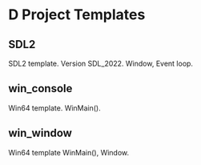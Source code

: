 ﻿# D Project Templates

## SDL2
SDL2 template. Version SDL_2022.
Window, Event loop.

## win_console
Win64 template.
WinMain().

## win_window
Win64 template
WinMain(), Window.
